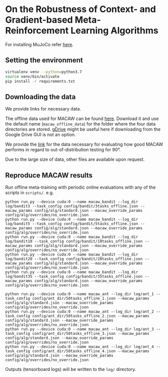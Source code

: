 # On the Robustness of Context- and Gradient-based Meta-Reinforcement Learning Algorithms

For installing MuJoCo refer [here](https://github.com/openai/mujoco-py).


## Setting the environment

```bash
virtualenv venv --python=python3.7
source venv/bin/activate
pip install -r requirements.txt
```



## Downloading the data

We provide links for necessary data.

The offline data used for MACAW can be found [here](https://drive.google.com/drive/folders/1kJEAYNWBYRD4ZIE3Ww0epXGM2VGelrQC?usp=sharing). Download it and use the default name (`macaw_offline_data`) for the folder where the four data directories are stored. [gDrive](https://github.com/prasmussen/gdrive) might be useful here if downloading from the Google Drive GUI is not an option.

We provide the [link](https://polybox.ethz.ch/index.php/s/orR8QC1lON12S5K) for the data necessary for evaluating how good MACAW performs in regard to out-of-distribution testing for 90°. 

Due to the large size of data, other files are available upon request.

## Reproduce MACAW results

Run offline meta-training with periodic online evaluations with any of the scripts in `scripts/`. e.g.
    
    python run.py --device cuda:0 --name macaw_bandit --log_dir log/bandit3 --task_config config/bandit/3tasks_offline.json --macaw_params config/alg/standard.json --macaw_override_params config/alg/overrides/no_override.json 
    python run.py --device cuda:0 --name macaw_bandit --log_dir log/bandit5 --task_config config/bandit/5tasks_offline.json --macaw_params config/alg/standard.json --macaw_override_params config/alg/overrides/no_override.json 
    python run.py --device cuda:0 --name macaw_bandit --log_dir log/bandit10 --task_config config/bandit/10tasks_offline.json --macaw_params config/alg/standard.json --macaw_override_params config/alg/overrides/no_override.json 
    python run.py --device cuda:0 --name macaw_bandit --log_dir log/bandit20 --task_config config/bandit/20tasks_offline.json --macaw_params config/alg/standard.json --macaw_override_params config/alg/overrides/no_override.json 
    python run.py --device cuda:0 --name macaw_bandit --log_dir log/bandit35 --task_config config/bandit/35tasks_offline.json --macaw_params config/alg/standard.json --macaw_override_params config/alg/overrides/no_override.json 
    
    python run.py --device cuda:0 --name macaw_ant --log_dir log/ant_1 --task_config config/ant_dir/50tasks_offline_1.json --macaw_params config/alg/standard.json --macaw_override_params config/alg/overrides/no_override.json
    python run.py --device cuda:0 --name macaw_ant --log_dir log/ant_2 --task_config config/ant_dir/50tasks_offline_2.json --macaw_params config/alg/standard.json --macaw_override_params config/alg/overrides/no_override.json
    python run.py --device cuda:0 --name macaw_ant --log_dir log/ant_3 --task_config config/ant_dir/50tasks_offline_3.json --macaw_params config/alg/standard.json --macaw_override_params config/alg/overrides/no_override.json
    python run.py --device cuda:0 --name macaw_ant --log_dir log/ant_4 --task_config config/ant_dir/50tasks_offline_4.json --macaw_params config/alg/standard.json --macaw_override_params config/alg/overrides/no_override.json

    
Outputs (tensorboard logs) will be written to the `log/` directory.

